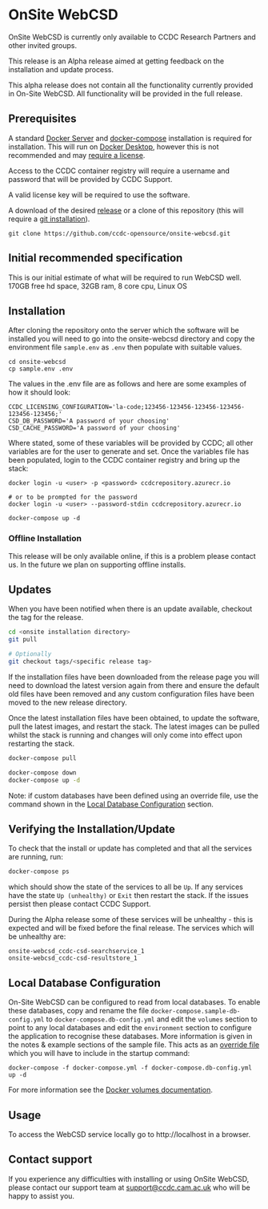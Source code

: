 # OnSite WebCSD

OnSite WebCSD is currently only available to CCDC Research Partners and other invited groups.

This release is an Alpha release aimed at getting feedback on the installation and update process.

This alpha release does not contain all the functionality currently provided in On-Site WebCSD. All functionality will be provided in the full release.

## Prerequisites

A standard [Docker Server](https://docs.docker.com/engine/install/#server) and [docker-compose](https://docs.docker.com/compose/install/) installation is required for installation. This will run on [Docker Desktop](https://docs.docker.com/engine/install/#desktop), however this is not recommended and may [require a license](https://www.docker.com/legal/docker-subscription-service-agreement/).

Access to the CCDC container registry will require a username and password that will be provided by CCDC Support.

A valid license key will be required to use the software.

A download of the desired [release](https://github.com/ccdc-opensource/onsite-webcsd/releases) or a clone of this repository (this will require a [git installation](https://git-scm.com/downloads)).

```
git clone https://github.com/ccdc-opensource/onsite-webcsd.git
```

## Initial recommended specification

This is our initial estimate of what will be required to run WebCSD well.
170GB free hd space, 32GB ram, 8 core cpu, Linux OS

## Installation

After cloning the repository onto the server which the software will be installed you will need to go into the onsite-webcsd directory and copy the environment file `sample.env` as `.env` then populate with suitable values.

```
cd onsite-webcsd
cp sample.env .env
```

The values in the .env file are as follows and here are some examples of how it should look:

```
CCDC_LICENSING_CONFIGURATION='la-code;123456-123456-123456-123456-123456-123456;'
CSD_DB_PASSWORD='A password of your choosing'
CSD_CACHE_PASSWORD='A password of your choosing'
```

Where stated, some of these variables will be provided by CCDC; all other variables are for the user to generate and set. Once the variables file has been populated, login to the CCDC container registry and bring up the stack:

```
docker login -u <user> -p <password> ccdcrepository.azurecr.io

# or to be prompted for the password
docker login -u <user> --password-stdin ccdcrepository.azurecr.io

docker-compose up -d
```

### Offline Installation

This release will be only available online, if this is a problem please contact us. In the future we plan on supporting offline installs.

## Updates

When you have been notified when there is an update available, checkout the tag for the release.

```sh
cd <onsite installation directory>
git pull

# Optionally
git checkout tags/<specific release tag>
```

If the installation files have been downloaded from the release page you will need to download the latest version again from there and ensure the default old files have been removed and any custom configuration files have been moved to the new release directory.

Once the latest installation files have been obtained, to update the software, pull the latest images, and restart the stack. The latest images can be pulled whilst the stack is running and changes will only come into effect upon restarting the stack.

```sh
docker-compose pull

docker-compose down
docker-compose up -d
```

Note: if custom databases have been defined using an override file, use the command shown in the [Local Database Configuration](#local-database-configuration) section.

## Verifying the Installation/Update

To check that the install or update has completed and that all the services are running, run:

```sh
docker-compose ps
```

which should show the state of the services to all be `Up`. If any services have the state `Up (unhealthy)` or `Exit` then restart the stack. If the issues persist then please contact CCDC Support.

During the Alpha release some of these services will be unhealthy - this is expected and will be fixed before the final release.
The services which will be unhealthy are:

```
onsite-webcsd_ccdc-csd-searchservice_1
onsite-webcsd_ccdc-csd-resultstore_1
```

## Local Database Configuration

On-Site WebCSD can be configured to read from local databases. To enable these databases, copy and rename the file `docker-compose.sample-db-config.yml` to `docker-compose.db-config.yml` and edit the `volumes` section to point to any local databases and edit the `environment` section to configure the application to recognise these databases. More information is given in the notes & example sections of the sample file. This acts as an [override file](https://docs.docker.com/compose/extends/) which you will have to include in the startup command:

```
docker-compose -f docker-compose.yml -f docker-compose.db-config.yml up -d
```

For more information see the [Docker volumes documentation](https://docs.docker.com/compose/compose-file/#volumes).

## Usage

To access the WebCSD service locally go to http://localhost in a browser.

## Contact support

If you experience any difficulties with installing or using OnSite WebCSD, please contact our support team at support@ccdc.cam.ac.uk who will be happy to assist you.
